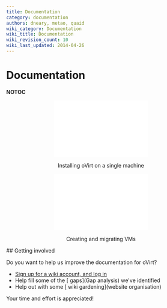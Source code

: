 ```yaml
---
title: Documentation
category: documentation
authors: dneary, metao, quaid
wiki_category: Documentation
wiki_title: Documentation
wiki_revision_count: 10
wiki_last_updated: 2014-04-26
---
```


# Documentation

__NOTOC__

<div class="row">
<div class="span5 offset1" style="text-align: center">
<iframe width="250" src="//youtube.com/embed/Aq3ctFhBIhk" frameborder="0" allowfullscreen="true"> </iframe>

Installing oVirt on a single machine

</div>
<div class="span5" style="text-align: center">
<iframe width="250" src="//youtube.com/embed/C4gayV6dYK4" frameborder="0" allowfullscreen="true"> </iframe>

Creating and migrating VMs

</div>
</div>
<div class="row">
<div class="span4">
</div>
<div class="span4">
</div>
<div class="span4">
</div>
</div>
<div class="row">
<div class="span6">
## Getting involved

Do you want to help us improve the documentation for oVirt?

*   [ Sign up for a wiki account, and log in](Special:UserLogin)
*   Help fill some of the [ gaps](Gap analysis) we've identified
*   Help out with some [ wiki gardening](website organisation)

Your time and effort is appreciated!

</div>
</div>
<Category:Documentation>
